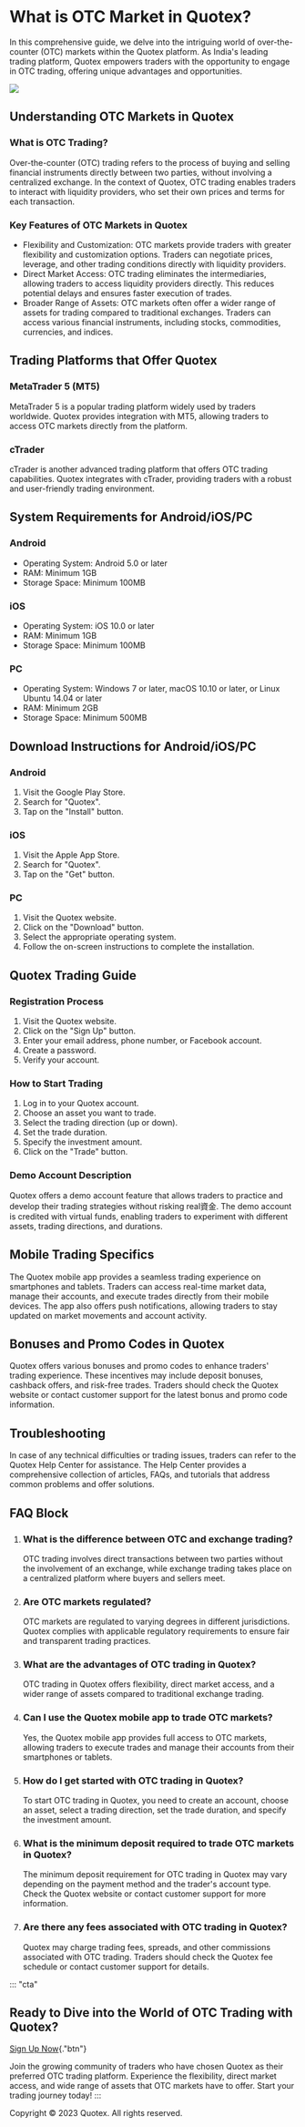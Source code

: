 

# What is OTC Market in Quotex?

In this comprehensive guide, we delve into the intriguing world of
over-the-counter (OTC) markets within the Quotex platform. As India\'s
leading trading platform, Quotex empowers traders with the opportunity
to engage in OTC trading, offering unique advantages and opportunities.

[![](https://static.quotex.io/files/4_en/300_250.jpg)](https://traff.sbs/brokerqxlid)




## Understanding OTC Markets in Quotex

### What is OTC Trading?

Over-the-counter (OTC) trading refers to the process of buying and
selling financial instruments directly between two parties, without
involving a centralized exchange. In the context of Quotex, OTC trading
enables traders to interact with liquidity providers, who set their own
prices and terms for each transaction.

### Key Features of OTC Markets in Quotex

-   Flexibility and Customization: OTC markets provide traders with
    greater flexibility and customization options. Traders can negotiate
    prices, leverage, and other trading conditions directly with
    liquidity providers.
-   Direct Market Access: OTC trading eliminates the intermediaries,
    allowing traders to access liquidity providers directly. This
    reduces potential delays and ensures faster execution of trades.
-   Broader Range of Assets: OTC markets often offer a wider range of
    assets for trading compared to traditional exchanges. Traders can
    access various financial instruments, including stocks, commodities,
    currencies, and indices.

## Trading Platforms that Offer Quotex

### MetaTrader 5 (MT5)

MetaTrader 5 is a popular trading platform widely used by traders
worldwide. Quotex provides integration with MT5, allowing traders to
access OTC markets directly from the platform.

### cTrader

cTrader is another advanced trading platform that offers OTC trading
capabilities. Quotex integrates with cTrader, providing traders with a
robust and user-friendly trading environment.

## System Requirements for Android/iOS/PC

### Android

-   Operating System: Android 5.0 or later
-   RAM: Minimum 1GB
-   Storage Space: Minimum 100MB

### iOS

-   Operating System: iOS 10.0 or later
-   RAM: Minimum 1GB
-   Storage Space: Minimum 100MB

### PC

-   Operating System: Windows 7 or later, macOS 10.10 or later, or Linux
    Ubuntu 14.04 or later
-   RAM: Minimum 2GB
-   Storage Space: Minimum 500MB

## Download Instructions for Android/iOS/PC

### Android

1.  Visit the Google Play Store.
2.  Search for "Quotex".
3.  Tap on the "Install" button.

### iOS

1.  Visit the Apple App Store.
2.  Search for "Quotex".
3.  Tap on the "Get" button.

### PC

1.  Visit the Quotex website.
2.  Click on the "Download" button.
3.  Select the appropriate operating system.
4.  Follow the on-screen instructions to complete the installation.

## Quotex Trading Guide

### Registration Process

1.  Visit the Quotex website.
2.  Click on the "Sign Up" button.
3.  Enter your email address, phone number, or Facebook account.
4.  Create a password.
5.  Verify your account.

### How to Start Trading

1.  Log in to your Quotex account.
2.  Choose an asset you want to trade.
3.  Select the trading direction (up or down).
4.  Set the trade duration.
5.  Specify the investment amount.
6.  Click on the "Trade" button.

### Demo Account Description

Quotex offers a demo account feature that allows traders to practice and
develop their trading strategies without risking real資金. The demo
account is credited with virtual funds, enabling traders to experiment
with different assets, trading directions, and durations.

## Mobile Trading Specifics

The Quotex mobile app provides a seamless trading experience on
smartphones and tablets. Traders can access real-time market data,
manage their accounts, and execute trades directly from their mobile
devices. The app also offers push notifications, allowing traders to
stay updated on market movements and account activity.

## Bonuses and Promo Codes in Quotex

Quotex offers various bonuses and promo codes to enhance traders\'
trading experience. These incentives may include deposit bonuses,
cashback offers, and risk-free trades. Traders should check the Quotex
website or contact customer support for the latest bonus and promo code
information.

## Troubleshooting

In case of any technical difficulties or trading issues, traders can
refer to the Quotex Help Center for assistance. The Help Center provides
a comprehensive collection of articles, FAQs, and tutorials that address
common problems and offer solutions.

## FAQ Block

1.  ### What is the difference between OTC and exchange trading?

    OTC trading involves direct transactions between two parties without
    the involvement of an exchange, while exchange trading takes place
    on a centralized platform where buyers and sellers meet.

2.  ### Are OTC markets regulated?

    OTC markets are regulated to varying degrees in different
    jurisdictions. Quotex complies with applicable regulatory
    requirements to ensure fair and transparent trading practices.

3.  ### What are the advantages of OTC trading in Quotex?

    OTC trading in Quotex offers flexibility, direct market access, and
    a wider range of assets compared to traditional exchange trading.

4.  ### Can I use the Quotex mobile app to trade OTC markets?

    Yes, the Quotex mobile app provides full access to OTC markets,
    allowing traders to execute trades and manage their accounts from
    their smartphones or tablets.

5.  ### How do I get started with OTC trading in Quotex?

    To start OTC trading in Quotex, you need to create an account,
    choose an asset, select a trading direction, set the trade duration,
    and specify the investment amount.

6.  ### What is the minimum deposit required to trade OTC markets in Quotex?

    The minimum deposit requirement for OTC trading in Quotex may vary
    depending on the payment method and the trader\'s account type.
    Check the Quotex website or contact customer support for more
    information.

7.  ### Are there any fees associated with OTC trading in Quotex?

    Quotex may charge trading fees, spreads, and other commissions
    associated with OTC trading. Traders should check the Quotex fee
    schedule or contact customer support for details.

::: \"cta\"
## Ready to Dive into the World of OTC Trading with Quotex?

[Sign Up Now](\%22https://traff.sbs/brokerqxsignup\%22){."btn"}

Join the growing community of traders who have chosen Quotex as their
preferred OTC trading platform. Experience the flexibility, direct
market access, and wide range of assets that OTC markets have to offer.
Start your trading journey today!
:::

Copyright © 2023 Quotex. All rights reserved.

